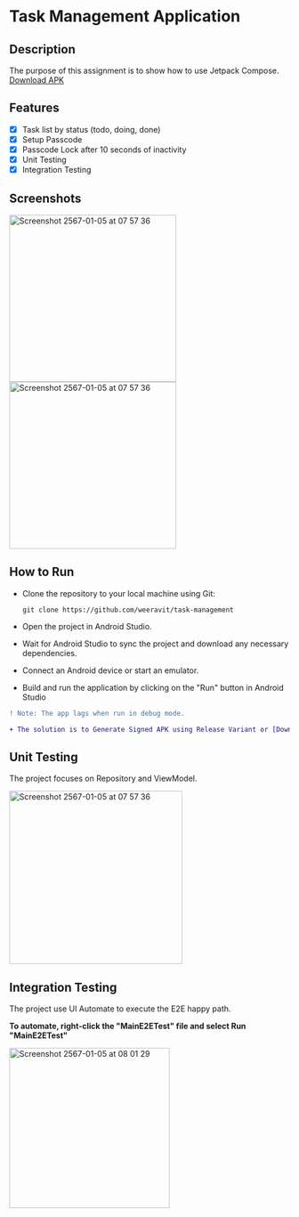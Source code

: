 # Task Management Application

## Description
The purpose of this assignment is to show how to use Jetpack Compose. [Download APK](https://github.com/weeravit/task-management/releases/download/v1.0/app-release.apk)

## Features
- [x] Task list by status (todo, doing, done)
- [x] Setup Passcode
- [x] Passcode Lock after 10 seconds of inactivity
- [x] Unit Testing
- [x] Integration Testing
 
## Screenshots
<img width="300" alt="Screenshot 2567-01-05 at 07 57 36" src="https://github.com/weeravit/task-management/assets/14235043/4efb7f00-7c59-46f9-8b75-9828d78d0d3e">
<img width="300" alt="Screenshot 2567-01-05 at 07 57 36" src="https://github.com/weeravit/task-management/assets/14235043/a3a03e6f-226b-4406-a7c7-a489fea9a2da">

## How to Run
- Clone the repository to your local machine using Git:

  ```git clone https://github.com/weeravit/task-management```
- Open the project in Android Studio.
- Wait for Android Studio to sync the project and download any necessary dependencies.
- Connect an Android device or start an emulator.
- Build and run the application by clicking on the "Run" button in Android Studio

```diff
! Note: The app lags when run in debug mode.
```
```diff
+ The solution is to Generate Signed APK using Release Variant or [Download APK](https://github.com/weeravit/task-management/releases/download/v1.0/app-release.apk) to test it.
```

## Unit Testing
The project focuses on Repository and ViewModel.

<img width="311" alt="Screenshot 2567-01-05 at 07 57 36" src="https://github.com/weeravit/task-management/assets/14235043/89050854-f130-4c7a-8798-c9d036ff54e5">

## Integration Testing
The project use UI Automate to execute the E2E happy path.

**To automate, right-click the "MainE2ETest" file and select Run "MainE2ETest"**

<img width="288" alt="Screenshot 2567-01-05 at 08 01 29" src="https://github.com/weeravit/task-management/assets/14235043/97c78dc7-7bde-4f1c-b261-91f8eba35599">
